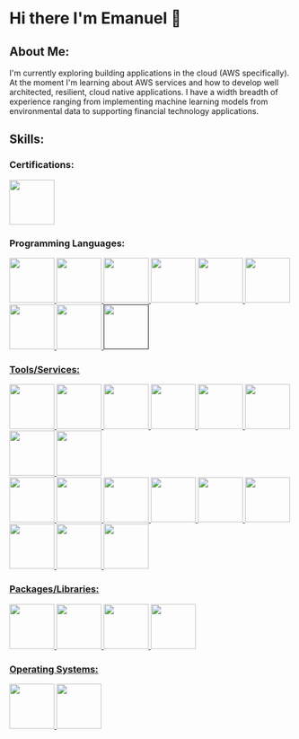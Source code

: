 # Hi there I'm Emanuel 👋 

## About Me:
I'm currently exploring building applications in the cloud (AWS specifically). At the moment I'm learning about AWS services and how to develop well architected, resilient, cloud native applications. I have a width breadth of experience ranging from implementing machine learning models from environmental data to supporting financial technology applications.

## Skills:

### Certifications:
<a href="https://aws.amazon.com/certification/certified-cloud-practitioner/"><img src="https://github.com/meagle21/meagle21/blob/0612e0791758156fcf8dcc4de04a95e18fcc7403/aws-certified-cloud-practitioner.png" width="80" height="80"></img></a>


### Programming Languages:

<a href="https://www.java.com/en/"><img src="https://upload.wikimedia.org/wikipedia/en/thumb/3/30/Java_programming_language_logo.svg/182px-Java_programming_language_logo.svg.png" width="80" height="80"></img>
<a href="https://developer.mozilla.org/en-US/docs/Web/JavaScript"><img src="https://upload.wikimedia.org/wikipedia/commons/thumb/6/6a/JavaScript-logo.png/640px-JavaScript-logo.png" width="80" height="80"></img>
<a href="https://www.python.org/"><img src="https://upload.wikimedia.org/wikipedia/commons/thumb/c/c3/Python-logo-notext.svg/1869px-Python-logo-notext.svg.png" width="80" height="80">
<a href="https://www.w3schools.com/sql/sql_intro.asp"><img src="https://db.cs.uni-tuebingen.de/teaching/ws2223/sql-is-a-programming-language/logo.svg" width="80" height="80"></img>
<a href="https://learn.microsoft.com/en-us/office/vba/library-reference/concepts/getting-started-with-vba-in-office"><img src="https://serkonda7.gallerycdn.vsassets.io/extensions/serkonda7/vscode-vba/0.9.3/1695545193901/Microsoft.VisualStudio.Services.Icons.Default" width="80" height="80"></img>
<a href="https://en.wikipedia.org/wiki/Batch_file"><img src="https://cdn-icons-png.flaticon.com/512/28/28788.png" width="80" height="80"></img>
<a href="https://www.mathworks.com/products/matlab.html"><img src="https://upload.wikimedia.org/wikipedia/commons/2/21/Matlab_Logo.png" width="80" height="80"></img>
<a href="https://posit.co/download/rstudio-desktop/"><img src="https://tysonbarrett.com/introR/Figures/RStudio_logo.png" width="80" height="80"></img>
<a href=""><img src="https://upload.wikimedia.org/wikipedia/commons/thumb/0/05/Go_Logo_Blue.svg/322px-Go_Logo_Blue.svg.png" width="80" height="80"></img>
### Tools/Services:

<a href="https://www.arcgis.com/index.html"><img src="https://upload.wikimedia.org/wikipedia/commons/thumb/d/df/ArcGIS_logo.png/800px-ArcGIS_logo.png" width="80" height="80"></img>
<a href="https://www.arduino.cc/"><img src="https://upload.wikimedia.org/wikipedia/commons/thumb/7/73/Arduino_IDE_logo.svg/2048px-Arduino_IDE_logo.svg.png" width="80" height="80"></img>
<a href="https://www.microsoft.com/en-us/microsoft-365/excel"><img src="https://upload.wikimedia.org/wikipedia/commons/thumb/3/34/Microsoft_Office_Excel_%282019%E2%80%93present%29.svg/2203px-Microsoft_Office_Excel_%282019%E2%80%93present%29.svg.png" width="80" height="80"></img>
<a href="https://aws.amazon.com/iam/"><img src="https://res.cloudinary.com/hy4kyit2a/f_auto,fl_lossy,q_70/learn/modules/aws-cloud-security/control-access-with-aws-identity-and-access-management/images/3d5ecfeab35e8dfc1eb781f7880fafc9_99-c-15-ccc-fe-5-e-4-d-8-f-bcfc-193197-b-9-dc-7-b.png" width="80" height="80">
<a href="https://qgis.org/en/site/"><img src="https://upload.wikimedia.org/wikipedia/commons/thumb/9/91/QGIS_logo_new.svg/1200px-QGIS_logo_new.svg.png" width="80" height="80"></img>
<a href="https://aws.amazon.com/s3/"><img src = "https://cdn.worldvectorlogo.com/logos/amazon-s3-simple-storage-service.svg" width="80" height="80"></img>
<a href="https://www.terraform.io/"><img src="https://www.aviator.co/blog/wp-content/uploads/2023/01/terraform.png" width="80" height="80"></img>
<a href="https://www.git-scm.com/"><img src="https://avatars.githubusercontent.com/u/18133?s=280&v=4" width="80" height="80"></img>
<br>
<a href="https://aws.amazon.com/lambda/"><img src = "https://upload.wikimedia.org/wikipedia/commons/thumb/5/5c/Amazon_Lambda_architecture_logo.svg/1200px-Amazon_Lambda_architecture_logo.svg.png" width="80" height="80"></img>
<a href="https://aws.amazon.com/eventbridge/"><img src = "https://coralogix.com/wp-content/uploads/2022/08/EventBridge_small.svg" width="80" height="80"></img>
<a href="https://aws.amazon.com/route53/"><img src ="https://d2908q01vomqb2.cloudfront.net/da4b9237bacccdf19c0760cab7aec4a8359010b0/2020/08/12/Screen-Shot-2020-08-12-at-9.51.17-AM.png" width="80" height="80"></img>
<a href= "https://aws.amazon.com/ses/"><img src = "https://help.sumologic.com/img/integrations/amazon-aws/ses.png" width="80" height="80"></img>
<a href="https://developer.mozilla.org/en-US/docs/Learn/Getting_started_with_the_web/CSS_basics"><img src="https://upload.wikimedia.org/wikipedia/commons/thumb/d/d5/CSS3_logo_and_wordmark.svg/1452px-CSS3_logo_and_wordmark.svg.png" width="80" height="80"></img>
<a href="https://developer.mozilla.org/en-US/docs/Learn/Getting_started_with_the_web/HTML_basics"><img src="https://cdn.pixabay.com/photo/2017/08/05/11/16/logo-2582748_960_720.png" width="80" height="80"></img>
<a href="https://aws.amazon.com/ec2/"><img src="https://www.logicata.com/wp-content/uploads/2020/08/Amazon-EC2@4x-e1593195270371.png.webp" width="80" height="80"></img>
<a href="https://www.json.org/json-en.html"><img src="https://www.json.org/img/json160.gif" width="80" height="80"></img>
<a href="https://www.docker.com/"><img src="https://cdn4.iconfinder.com/data/icons/logos-and-brands/512/97_Docker_logo_logos-512.png" width="80" height="80"></img>


### Packages/Libraries:
<a href="https://boto3.amazonaws.com/v1/documentation/api/latest/index.html"><img src="https://python.gotrained.com/wp-content/uploads/2019/02/boto3.png" width="80" height="80"></img>
<a href="https://geopandas.org/en/stable/"><img src="https://geopandas.org/en/stable/_images/geopandas_icon.png" width="80" height="80"></img>
<a href="https://pandas.pydata.org/"><img src="https://upload.wikimedia.org/wikipedia/commons/thumb/2/22/Pandas_mark.svg/1200px-Pandas_mark.svg.png" width="80" height="80"></img>
<a href="https://scikit-learn.org/stable/"><img src="https://github.com/scikit-learn/scikit-learn/blob/94f0d6aa7b2d3bdc3d60507daca9b83c7e8b7633/doc/logos/scikit-learn-logo.png" width="80" height="80"></img>

### Operating Systems:
<a href="https://www.linux.org/"><img src="https://upload.wikimedia.org/wikipedia/commons/thumb/3/35/Tux.svg/1200px-Tux.svg.png" width="80" height="80"></img>
<a href="https://www.microsoft.com/en-us/windows?r=1"><img src="https://upload.wikimedia.org/wikipedia/commons/thumb/0/0a/Unofficial_Windows_logo_variant_-_2002%E2%80%932012_%28Multicolored%29.svg/2321px-Unofficial_Windows_logo_variant_-_2002%E2%80%932012_%28Multicolored%29.svg.png" width="80" height="80"></img>
